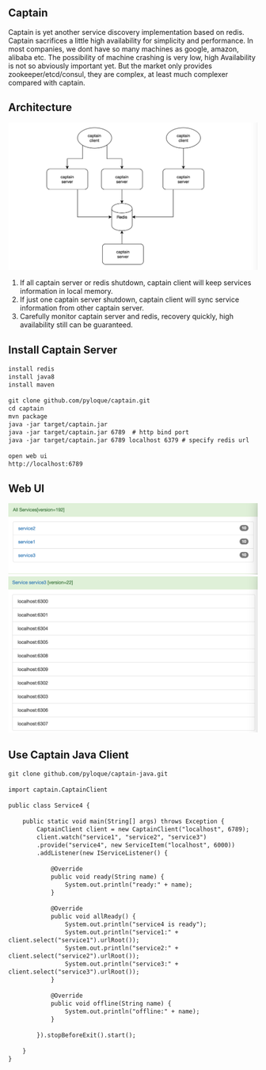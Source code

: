 Captain
-------------
Captain is yet another service discovery implementation based on redis.
Captain sacrifices a little high availability for simplicity and performance.
In most companies, we dont have so many machines as google, amazon, alibaba etc.
The possibility of machine crashing is very low, high Availability is not so abviously important yet.
But the market only provides zookeeper/etcd/consul, they are complex, at least much complexer compared with captain.

Architecture
-------------
![Captain Architecture](screenshot/arch.png)

1. If all captain server or redis shutdown, captain client will keep services information in local memory.
2. If just one captain server shutdown, captain client will sync service information from other captain server.
3. Carefully monitor captain server and redis, recovery quickly, high availability still can be guaranteed.

Install Captain Server
---------------------
```
install redis
install java8
install maven

git clone github.com/pyloque/captain.git
cd captain
mvn package
java -jar target/captain.jar
java -jar target/captain.jar 6789  # http bind port
java -jar target/captain.jar 6789 localhost 6379 # specify redis url

open web ui
http://localhost:6789
```

Web UI
------------------------
![All Services](screenshot/all_services.png)
![Service List](screenshot/service_list.png)

Use Captain Java Client
-----------------------
```
git clone github.com/pyloque/captain-java.git

import captain.CaptainClient

public class Service4 {

    public static void main(String[] args) throws Exception {
        CaptainClient client = new CaptainClient("localhost", 6789);
        client.watch("service1", "service2", "service3")
        .provide("service4", new ServiceItem("localhost", 6000))
        .addListener(new IServiceListener() {

            @Override
            public void ready(String name) {
                System.out.println("ready:" + name);
            }

            @Override
            public void allReady() {
                System.out.println("service4 is ready");
                System.out.println("service1:" + client.select("service1").urlRoot());
                System.out.println("service2:" + client.select("service2").urlRoot());
                System.out.println("service3:" + client.select("service3").urlRoot());
            }

            @Override
            public void offline(String name) {
                System.out.println("offline:" + name);
            }

        }).stopBeforeExit().start();

    }
}

```
